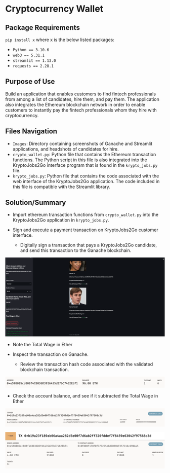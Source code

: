 # Cryptocurrency Wallet

## Package Requirements

`pip install x` where x is the below listed packages:
* `Python == 3.10.6`
* `web3 == 5.31.1`
* `streamlit == 1.13.0`
* `requests == 2.28.1`

## Purpose of Use

Build an application that enables customers to find fintech professionals from among a list of candidates, hire them, and pay them. The application also integrates the Ethereum blockchain network in order to enable customers to instantly pay the fintech professionals whom they hire with cryptocurrency.

## Files Navigation

* `Images`: Directory containing screenshots of Ganache  and Streamlit applications, and headshots of candidates for hire.
* `crypto_wallet.py`: Python file that contains the Ethereum transaction functions. The Python script in this file is also integrated into the KryptoJobs2Go interface program that is found in the `krypto_jobs.py` file.
* `krypto_jobs.py`: Python file that contains the code associated with the web interface of the KryptoJobs2Go application. The code included in this file is compatible with the Streamlit library.

## Solution/Summary

* Import ethereum transaction functions from `crypto_wallet.py` into the KryptoJobs2Go application in `krypto_jobs.py`.

* Sign and execute a payment transaction on KryptoJobs2Go customer interface.
  * Digitally sign a transaction that pays a KryptoJobs2Go candidate, and send this transaction to the Ganache blockchain.

![Choose a Fintech Professional to Hire](https://github.com/lrb924/Cryptocurrency_Wallet/blob/main/Images/Verification.png)

* Note the Total Wage in Ether

* Inspect the transaction on Ganache.
  * Review the transaction hash code associated with the validated blockchain transaction.

![Account Balance](https://github.com/lrb924/Cryptocurrency_Wallet/blob/main/Images/Account_Balance.png)

* Check the account balance, and see if it subtracted the Total Wage in Ether

![Transaction Confirmation 1](https://github.com/lrb924/Cryptocurrency_Wallet/blob/main/Images/Transaction1.png)

![Transaction Confirmation 2](https://github.com/lrb924/Cryptocurrency_Wallet/blob/main/Images/Transaction2.png)